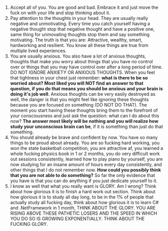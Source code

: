 1. Accept all of you. You are good and bad. Embrace it and just move the fuck on with your life and stop thinking about it.
2. Pay attention to the thoughts in your head. They are usually really negative and unmotivating. Every time you catch yourself having a negative thought stop that negative thought and have a positive one, same thing for  unmovating thoughts stop them and say something motivating. The truth is that you are: Attractive, wealthy, smart, hardworking and resilient. You know all these things are true from multiple lived experiences.
3. You are usually anxious. You also have a lot of anxious thoughts, thoughts that make you worry about things that you have no control over or things that you may have control over after a long period of time. DO NOT IGNORE ANXIETY OR ANXIOUS THOUGHTS. When you feel that tightness in your chest just remember: **what is there to be so worried about? Most liked you will NOT find an answer to that question, if you do that means you should be anxious and your brain is doing it's job well**. Anxious thoughts can be very easily destroyed as well, the danger is that you might feel like ignoring these thoughts because you are focused on something (DO NOT DO THAT). The moment you start having these thoughts bring them to the forefront of your consciousness and just ask the question: what can I do about this now? **The answer most likely will be nothing and you will realize how study your unconscious brain can be**, if it is something than just do that something.
4. You should already be brave and confident by now. You have so many things to be proud about already. You are so fucking hard working, you won the state basketball competition, you are attractive af, you learned a whole fucking physics book in 1 or 2 months, you do very difficult work out sessions consistently, learned how to play piano by yourself, you are now studying for an insane amount of hours every day consistently, and other things that I do not remember now. **How could you possibly think that you are not able to do something?** So far the only evidence that you have is that you can do anything if you just dedicate yourself to it.
5. I know as well that what you really want is GLORY. Am I wrong? Think about how glorious it is to finish a hard work out section. Think about how glorious it is to study all day long, to be in the 1% of people that actually study all fucking day, think about how glorious it is to learn C# and .NetFramework in 1 month, THINK ABOUT THE GLORY. YOU ARE RISING ABOVE THESE PATHETIC LOSERS AND THE SPEED IN WHICH YOU DO SO IS GROWING EXPONENTIALLY. THINK ABOUT THE FUCKING GLORY.